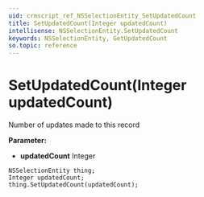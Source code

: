 ```yaml
---
uid: crmscript_ref_NSSelectionEntity_SetUpdatedCount
title: SetUpdatedCount(Integer updatedCount)
intellisense: NSSelectionEntity.SetUpdatedCount
keywords: NSSelectionEntity, GetUpdatedCount
so.topic: reference
---
```


# SetUpdatedCount(Integer updatedCount)

Number of updates made to this record

**Parameter:** 
 - **updatedCount** Integer

```crmscript
NSSelectionEntity thing;
Integer updatedCount;
thing.SetUpdatedCount(updatedCount);
```

